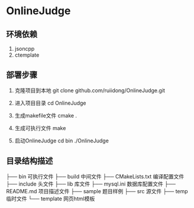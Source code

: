 OnlineJudge
===========================

## 环境依赖
1. jsoncpp
2. ctemplate

## 部署步骤
1. 克隆项目到本地
        git clone github.com/ruiidong/OnlineJudge.git

2. 进入项目目录
		cd OnlineJudge

3. 生成makefile文件
		cmake .

4. 生成可执行文件
		make

5. 启动OnlineJudge
		cd bin
		./OnlineJudge

## 目录结构描述
├── bin 可执行文件
├── build 中间文件
├── CMakeLists.txt 编译配置文件
├── include 头文件
├── lib 库文件
├── mysql.ini 数据库配置文件
├── README.md 项目描述文件
├── sample 题目样例
├── src 源文件
├── temp 临时文件
└── template 网页html模板